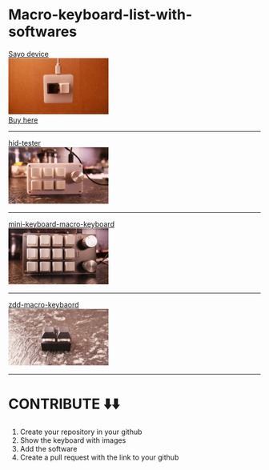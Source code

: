# Macro-keyboard-list-with-softwares

[Sayo device](https://github.com/macrozzz/Sayo-Device-Macro-keyboard) <br>
<img src="images/sayo.jpg" width="200px"><br>
<a href="https://s.click.aliexpress.com/e/_DF0kb7F" target="_blank">Buy here</a>

 <hr>

[hid-tester](https://github.com/macrozzz/hid-tester-macro-keyboard)  <br>
<img src="images/hid-tester.jpeg" width="200px">
 <hr>

[mini-keyboard-macro-keyboard](https://github.com/macrozzz/mini-keyboard-macro-keyboard)  <br>
<img src="images/mini-keyboard.jpg" width="200px">
 <hr>

[zdd-macro-keybaord](https://github.com/macrozzz/zdd-macro-keyboard)  <br>
<img src="images/zdd.jpeg" width="200px">
 <hr>



# CONTRIBUTE ⬇️⬇️

1. Create your repository in your github
2. Show the keyboard with images
3. Add the software
4. Create a pull request with the link to your github
